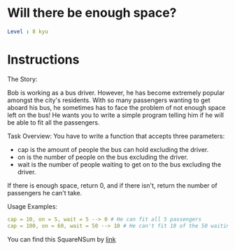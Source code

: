 # Will there be enough space?

```yaml
Level : 8 kyu
```


# Instructions
The Story:

Bob is working as a bus driver. However, he has become extremely popular amongst the city's residents.
With so many passengers wanting to get aboard his bus, he sometimes has to face the problem of not enough space left on the bus!
He wants you to write a simple program telling him if he will be able to fit all the passengers.

Task Overview:
You have to write a function that accepts three parameters:
- cap is the amount of people the bus can hold excluding the driver.
- on is the number of people on the bus excluding the driver.
- wait is the number of people waiting to get on to the bus excluding the driver.

If there is enough space, return 0, and if there isn't, return the number of passengers he can't take.


Usage Examples:
```yaml
cap = 10, on = 5, wait = 5 --> 0 # He can fit all 5 passengers
cap = 100, on = 60, wait = 50 --> 10 # He can't fit 10 of the 50 waiting
```

You can find this SquareNSum by [link](https://www.codewars.com/kata/5875b200d520904a04000003/train/java)